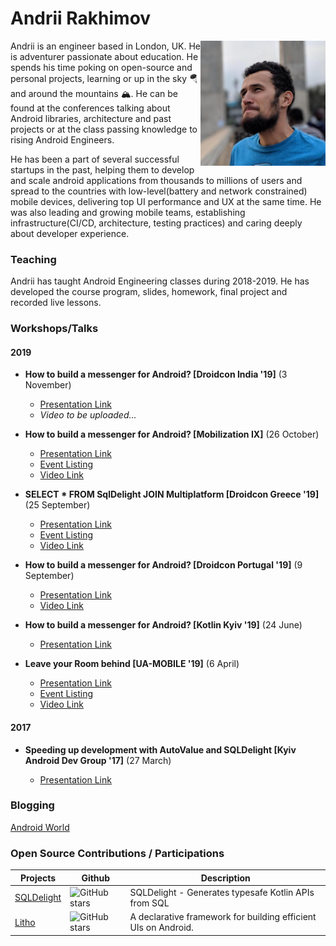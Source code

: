 # Andrii Rakhimov

<img height="200" src="img/avatar.jpeg" alt="Andrii Rakhimov" align="right"/>

Andrii is an engineer based in London, UK. He is adventurer passionate about education. He spends his time poking on open-source and personal projects, learning or up in the sky 🪂 and around the mountains 🏔️. He can be found at the conferences talking about Android libraries, architecture and past projects or at the class passing knowledge to rising Android Engineers.

He has been a part of several successful startups in the past, helping them to develop and scale android applications from thousands to millions of users and spread to the countries with low-level(battery and network constrained) mobile devices, delivering top UI performance and UX at the same time. He was also leading and growing mobile teams, establishing infrastructure(CI/CD, architecture, testing practices) and caring deeply about developer experience.

### Teaching

Andrii has taught Android Engineering classes during 2018-2019. He has developed the course program, slides, homework, final project and recorded live lessons.

### Workshops/Talks

#### 2019

- **How to build a messenger for Android? [Droidcon India '19]** (3 November)

  - [Presentation Link](https://speakerdeck.com/arg/how-to-build-a-messenger-v3-dot-0)
  - *Video to be uploaded...*

- **How to build a messenger for Android? [Mobilization IX]** (26 October)

  - [Presentation Link](https://speakerdeck.com/arg/how-to-build-a-messenger-revised)
  - [Event Listing](https://web.archive.org/web/20190928092623/https://2019.mobilization.pl/index.html)
  - [Video Link](https://www.youtube.com/watch?v=DfS6lSfAkfc)

- **SELECT * FROM SqlDelight JOIN Multiplatform [Droidcon Greece '19]** (25 September)

  - [Presentation Link](https://speakerdeck.com/arg/select-sqldelight-join-multiplatform)
  - [Event Listing](https://web.archive.org/web/20190921200216/https://droidcon.gr/agenda/)
  - [Video Link](https://www.youtube.com/watch?v=fFzJ54O9Y2Q)

- **How to build a messenger for Android? [Droidcon Portugal '19]** (9 September)

  - [Presentation Link](https://speakerdeck.com/arg/how-to-build-a-messenger-revised)
  - [Video Link](https://www.youtube.com/watch?v=bK227x21oj4)

- **How to build a messenger for Android?  [Kotlin Kyiv '19]** (24 June)

  - [Presentation Link](https://speakerdeck.com/arg/how-to-build-a-messenger-on-android)

- **Leave your Room behind [UA-MOBILE '19]** (6 April)

  - [Presentation Link](https://speakerdeck.com/arg/leave-your-room-behind)
  - [Event Listing](https://web.archive.org/web/20190929054331/http://www.uamobile.org/uk/topics)
  - [Video Link](https://youtu.be/yJfhVvqwLsM)

#### 2017

- **Speeding up development with AutoValue and SQLDelight [Kyiv Android Dev Group '17]** (27 March)

  - [Presentation Link](https://speakerdeck.com/arg/speeding-up-development-with-autovalue-and-sqldelight)

### Blogging

 [Android World](http://ar-g.github.io/)

### Open Source Contributions / Participations

| Projects                                                                 | Github                                                                                                               | Description                                                                                                                                                                                                           |
| --------------------------------------------------------------------------------------- | -------------------------------------------------------------------------------------------------------------------- | --------------------------------------------------------------------------------------------------------------------------------------------------------------------------------------------------------------------- |
| [SQLDelight](https://github.com/cashapp/sqldelight)                                             | ![GitHub stars](https://img.shields.io/github/stars/cashapp/sqldelight.svg?style=flat&label=Stars)                       | SQLDelight - Generates typesafe Kotlin APIs from SQL                                                                                                                                                                   |
| [Litho](https://github.com/facebook/litho)                             | ![GitHub stars](https://img.shields.io/github/stars/facebook/litho.svg?style=flat&label=Stars)               | A declarative framework for building efficient UIs on Android.                                                                                                                                    |
